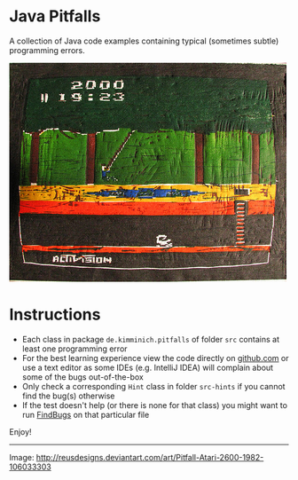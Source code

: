 Java Pitfalls
=============

A collection of Java code examples containing typical (sometimes subtle) programming errors.

![Pitfall Atari 2600 1982 by reusdesigns](/Pitfall__Atari_2600__1982__by_reusdesigns.jpg)

Instructions
============

* Each class in package ```de.kimminich.pitfalls``` of folder ```src``` contains at least one programming error
* For the best learning experience view the code directly on [github.com](https://github.com/bkimminich/java-pitfalls/tree/master/src/de/kimminich/pitfalls) or use a text editor as some IDEs (e.g. IntelliJ IDEA) will complain about some of the bugs out-of-the-box
* Only check a corresponding ```Hint``` class in folder ```src-hints``` if you cannot find the bug(s) otherwise
* If the test doesn't help (or there is none for that class) you might want to run [FindBugs](http://findbugs.sourceforge.net/) on that particular file

Enjoy!

---

Image: http://reusdesigns.deviantart.com/art/Pitfall-Atari-2600-1982-106033303